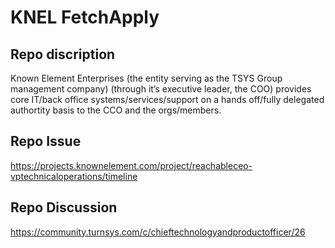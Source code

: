 # KNEL FetchApply

## Repo discription 
Known Element Enterprises (the entity serving as the TSYS Group management company) (through it’s executive leader, the COO) provides core IT/back office systems/services/support on a hands off/fully delegated authortity basis to the CCO and the orgs/members.

## Repo Issue
https://projects.knownelement.com/project/reachableceo-vptechnicaloperations/timeline

## Repo Discussion
https://community.turnsys.com/c/chieftechnologyandproductofficer/26
